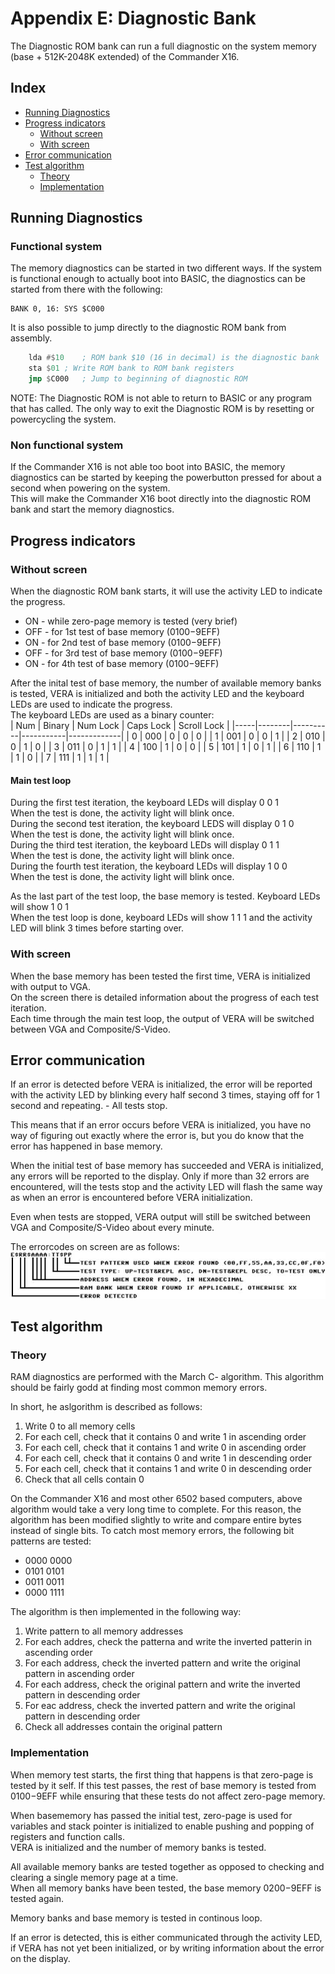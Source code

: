 
# Appendix E: Diagnostic Bank

The Diagnostic ROM bank can run a full diagnostic on the system memory (base + 512K-2048K extended) of the Commander X16.

## Index

* [Running Diagnostics](#Running-Diagnostics)
* [Progress indicators](#Progress-Indicators)
	* [Without screen](#without-screen)
	* [With screen](#with-screen)
* [Error communication](#Error-communication)
* [Test algorithm](#test-algorithm)
	* [Theory](#theory)
	* [Implementation](#implementation)

## Running Diagnostics
### Functional system
The memory diagnostics can be started in two different ways. If the system is functional enough to actually boot into BASIC, the diagnostics can be started from there with the following:  
```BASIC
BANK 0, 16: SYS $C000
```

It is also possible to jump directly to the diagnostic ROM bank from assembly.  
```asm
	lda	#$10	; ROM bank $10 (16 in decimal) is the diagnostic bank
	sta	$01	; Write ROM bank to ROM bank registers
	jmp	$C000	; Jump to beginning of diagnostic ROM
```  

NOTE: The Diagnostic ROM is not able to return to BASIC or any program that has called. The only way to exit the Diagnostic ROM is by resetting or powercycling the system.
### Non functional system
If the Commander X16 is not able too boot into BASIC, the memory diagnostics can be started by keeping the powerbutton pressed for about a second when powering on the system.  
This will make the Commander X16 boot directly into the diagnostic ROM bank and start the memory diagnostics.

## Progress indicators
### Without screen
When the diagnostic ROM bank starts, it will use the activity LED to indicate the progress.  
* ON - while zero-page memory is tested (very brief)
* OFF - for 1st test of base memory ($0100-$9EFF)
* ON - for 2nd test of base memory ($0100-$9EFF)
* OFF - for 3rd test of base memory ($0100-$9EFF)
* ON - for 4th test of base memory ($0100-$9EFF)
  
After the inital test of base memory, the number of available memory banks is tested, VERA is initialized and both the activity LED and the keyboard LEDs are used to indicate the progress.  
The keyboard LEDs are used as a binary counter:  
| Num | Binary | Num Lock | Caps Lock | Scroll Lock |
|-----|--------|----------|-----------|-------------|
|  0  |  000   |    0     |     0     |      0      |
|  1  |  001   |    0     |     0     |      1      |
|  2  |  010   |    0     |     1     |      0      |
|  3  |  011   |    0     |     1     |      1      |
|  4  |  100   |    1     |     0     |      0      |
|  5  |  101   |    1     |     0     |      1      |
|  6  |  110   |    1     |     1     |      0      |
|  7  |  111   |    1     |     1     |      1      |
  
#### Main test loop
During the first test iteration, the keyboard LEDs will display 0 0 1  
When the test is done, the activity light will blink once.  
During the second test iteration, the keyboard LEDS will display 0 1 0  
When the test is done, the activity light will blink once.  
During the third test iteration, the keyboard LEDs will display 0 1 1  
When the test is done, the activity light will blink once.  
During the fourth test iteration, the keyboard LEDs will display 1 0 0  
When the test is done, the activity light will blink once.  

As the last part of the test loop, the base memory is tested. Keyboard LEDs will show 1 0 1  
When the test loop is done, keyboard LEDs will show 1 1 1 and the activity LED will blink 3 times before starting over.
### With screen
When the base memory has been tested the first time, VERA is initialized with output to VGA.  
On the screen there is detailed information about the progress of each test iteration.  
Each time through the main test loop, the output of VERA will be switched between VGA and Composite/S-Video.  

## Error communication
If an error is detected before VERA is initialized, the error will be reported with the activity LED by blinking every half second 3 times, staying off for 1 second and repeating. - All tests stop.  
  
This means that if an error occurs before VERA is initialized, you have no way of figuring out exactly where the error is, but you do know that the error has happened in base memory.  
  
When the initial test of base memory has succeeded and VERA is initialized, any errors will be reported to the display. Only if more than 32 errors are encountered, will the tests stop and the activity LED will flash the same way as when an error is encountered before VERA initialization.  
  
Even when tests are stopped, VERA output will still be switched between VGA and Composite/S-Video about every minute.
  
The errorcodes on screen are as follows:
![Errorcode definition](images/Appendix_D/mem-diag-error-code.jpg)

## Test algorithm
### Theory
RAM diagnostics are performed with the March C- algorithm. This algorithm should be fairly godd at finding most common memory errors.  
  
In short, he aslgorithm is described as follows:
1. Write 0 to all memory cells
2. For each cell, check that it contains 0 and write 1 in ascending order
3. For each cell, check that it contains 1 and write 0 in ascending order
4. For each cell, check that it contains 0 and write 1 in descending order
5. For each cell, check that it contains 1 and write 0 in descending order
6. Check that all cells contain 0
  
On the Commander X16 and most other 6502 based computers, above algorithm would take a very long time to complete. For this reason, the algorithm has been modified slightly to write and compare entire bytes instead of single bits.
To catch most memory errors, the following bit patterns are tested:
* 0000 0000
* 0101 0101
* 0011 0011
* 0000 1111
  
The algorithm is then implemented in the following way:
1. Write pattern to all memory addresses
2. For each addres, check the patterna and write the inverted patterin in ascending order
3. For each address, check the inverted pattern and write the original pattern in ascending order
4. For each address, check the original pattern and write the inverted pattern in descending order
5. For eac address, check the inverted pattern and write the original pattern in descending order
6. Check all addresses contain the original pattern
### Implementation
When memory test starts, the first thing that happens is that zero-page is tested by it self. If this test passes, the rest of base memory is tested from $0100-$9EFF while ensuring that these tests do not affect zero-page memory.  
  
When basememory has passed the initial test, zero-page is used for variables and stack pointer is initialized to enable pushing and popping of registers and function calls.  
VERA is initialized and the number of memory banks is tested.  
  
All available memory banks are tested together as opposed to checking and clearing a single memory page at a time.  
When all memory banks have been tested, the base memory $0200-$9EFF is tested again.  
  
Memory banks and base memory is tested in continous loop.  
  
If an error is detected, this is either communicated through the activity LED, if VERA has not yet been initialized, or by writing information about the error on the display.
<!-- For PDF formatting -->
<div class="page-break"></div>
